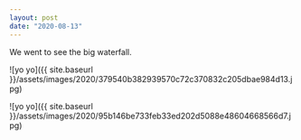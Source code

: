 ```yaml
---
layout: post
date: "2020-08-13"
---
```


We went to see the big waterfall.

![yo yo]({{ site.baseurl }}/assets/images/2020/379540b382939570c72c370832c205dbae984d13.jpg)

![yo yo]({{ site.baseurl }}/assets/images/2020/95b146be733feb33ed202d5088e48604668566d7.jpg)
